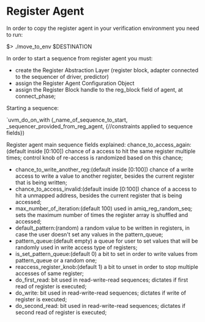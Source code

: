 # Register Agent
In order to copy the register agent in your verification environment you need to run: 

$>  ./move_to_env $DESTINATION

In order to start a sequence from register agent you must:
* create the Register Abstraction Layer (register block, adapter connected to the sequencer of driver, predictor)
* assign the Register Agent Configuration Object 
* assign the Register Block handle to the reg_block field of agent, at connect_phase;

Starting a sequence:

`uvm_do_on_with (_name_of_sequence_to_start, _sequencer_provided_from_reg_agent, {//constraints applied to sequence fields})

Register agent main sequence fields explained:
chance_to_access_again:(default inside [0:100]) chance of a access to hit the same register multiple times; control knob of re-access is randomized based on this chance;
* chance_to_write_another_reg:(default inside [0:100]) chance of a write access to write a value to another register, besides the current register that is being written;
* chance_to_access_invalid:(default inside [0:100]) chance of a access to hit a unmapped address, besides the current register that is being accessed;
* max_number_of_iteration:(default 100) used in amiq_reg_random_seq; sets the maximum number of times the register array is shuffled and accessed;
* default_pattern:(random) a random value to be written in registers, in case the user doesn't set any values in the pattern_queue;
* pattern_queue:(default empty) a queue for user to set values that will be randomly used in write access type of registers;
* is_set_pattern_queue:(default 0) a bit to set in order to write values from pattern_queue or a random one;
* reaccess_register_knob:(default 1) a bit to unset in order to stop multiple accesses of same register;
* do_first_read: bit used in read-write-read sequences; dictates if first read of register is executed;
* do_write: bit used in read-write-read sequences; dictates if write of register is executed;
* do_second_read: bit used in read-write-read sequences; dictates if second read of register is executed; 
